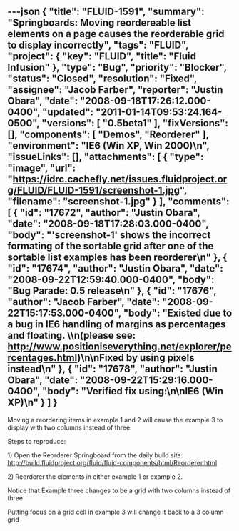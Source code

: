 ---json
{
  "title": "FLUID-1591",
  "summary": "Springboards: Moving reordereable list elements on a page causes the reorderable grid to display incorrectly",
  "tags": "FLUID",
  "project": {
    "key": "FLUID",
    "title": "Fluid Infusion"
  },
  "type": "Bug",
  "priority": "Blocker",
  "status": "Closed",
  "resolution": "Fixed",
  "assignee": "Jacob Farber",
  "reporter": "Justin Obara",
  "date": "2008-09-18T17:26:12.000-0400",
  "updated": "2011-01-14T09:53:24.164-0500",
  "versions": [
    "0.5beta1"
  ],
  "fixVersions": [],
  "components": [
    "Demos",
    "Reorderer"
  ],
  "environment": "IE6 (Win XP, Win 2000)\n",
  "issueLinks": [],
  "attachments": [
    {
      "type": "image",
      "url": "https://idrc.cachefly.net/issues.fluidproject.org/FLUID/FLUID-1591/screenshot-1.jpg",
      "filename": "screenshot-1.jpg"
    }
  ],
  "comments": [
    {
      "id": "17672",
      "author": "Justin Obara",
      "date": "2008-09-18T17:28:03.000-0400",
      "body": "'screenshot-1' shows the incorrect formating of the sortable grid after one of the sortable list examples has been reorderer\n"
    },
    {
      "id": "17674",
      "author": "Justin Obara",
      "date": "2008-09-22T12:59:40.000-0400",
      "body": "Bug Parade: 0.5 release\n"
    },
    {
      "id": "17676",
      "author": "Jacob Farber",
      "date": "2008-09-22T15:17:53.000-0400",
      "body": "Existed due to a bug in IE6 handling of margins as percentages and floating. \\\n(please see: <http://www.positioniseverything.net/explorer/percentages.html>)\n\nFixed by using pixels instead\n"
    },
    {
      "id": "17678",
      "author": "Justin Obara",
      "date": "2008-09-22T15:29:16.000-0400",
      "body": "Verified fix using:\n\nIE6 (Win XP)\n"
    }
  ]
}
---
Moving  a reordering items in example 1 and 2 will cause the example 3 to display with two columns instead of three.

Steps to reproduce:

1\) Open the Reorderer Springboard from the daily build site:\
<http://build.fluidproject.org/fluid/fluid-components/html/Reorderer.html>

2\) Reorderer the elements in either example 1 or example 2.

Notice that Example three changes to be a grid with two columns instead of three

Putting focus on a grid cell in example 3 will change it back to a 3 column grid

        